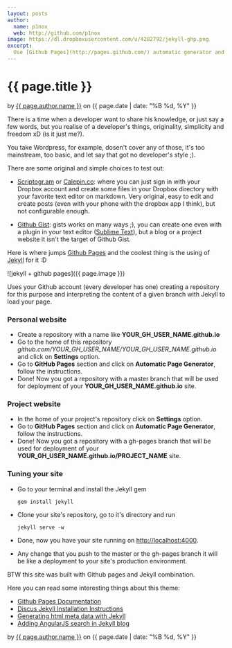 ```yaml
---
layout: posts
author: 
  name: p1nox
  web: http://github.com/p1nox
image: https://dl.dropboxusercontent.com/u/4282792/jekyll-ghp.png
excerpt: 
  Use [Github Pages](http://pages.github.com/) automatic generator and [Jekyll](http://jekyllrb.com/) for boost your own personal/project static website.
---
```


# {{ page.title }}

<p class="post-info">
  by <a href="{{ page.author.web }}" target="_new">{{ page.author.name }}</a> on {{ page.date | date: "%B %d, %Y" }}
</p>

There is a time when a developer want to share his knowledge, or just say a few words, but you realise of a developer's things, originality, simplicity and freedom xD (is it just me?).

You take Wordpress, for example, dosen't cover any of those, it's too mainstream, too basic, and let say that got no developer's style ;).

There are some original and simple choices to test out:

* [Scriptogr.am](http://scriptogr.am/) or [Calepin.co](http://calepin.co/): where you can just sign in with your Dropbox account and create some files in your Dropbox directory with your favorite text editor on markdown. Very original, easy to edit and create posts (even with your phone with the dropbox app I think), but not configurable enough.

* [Github Gist](https://gist.github.com): gists works on many ways ;), you can create one even with a plugin in your text editor ([Sublime Text](sublimetext.com)), but a blog or a project website it isn't the target of Github Gist.

Here is where jumps [Github Pages](http://pages.github.com/) and the coolest thing is the using of [Jekyll](http://jekyllrb.com/) for it :D

![jekyll + github pages]({{ page.image }})

Uses your Github account (every developer has one) creating a repository for this purpose and interpreting the content of a given branch with Jekyll to load your page.

### Personal website 

* Create a repository with a name like **YOUR_GH_USER_NAME.github.io**
* Go to the home of this repository *github.com/YOUR_GH_USER_NAME/YOUR_GH_USER_NAME.github.io* and click on **Settings** option.
* Go to **GitHub Pages** section and click on **Automatic Page Generator**, follow the instructions.
* Done! Now you got a repository with a master branch that will be used for deployment of your **YOUR_GH_USER_NAME.github.io** site.

### Project website

* In the home of your project's repository click on **Settings** option.
* Go to **GitHub Pages** section and click on **Automatic Page Generator**, follow the instructions.
* Done! Now you got a repository with a gh-pages branch that will be used for deployment of your **YOUR_GH_USER_NAME.github.io/PROJECT_NAME** site.

### Tuning your site

* Go to your terminal and install the Jekyll gem
    
      gem install jekyll

* Clone your site's repository, go to it's directory and run

      jekyll serve -w

* Done, now you have your site running on [http://localhost:4000](http://localhost:4000).

* Any change that you push to the master or the gh-pages branch it will be like a deployment to your site's production environment.

BTW this site was built with Github pages and Jekyll combination.

Here you can read some interesting things about this theme:

* [Github Pages Documentation](https://help.github.com/categories/20/articles)
* [Discus Jekyll Installation Instructions](http://help.disqus.com/customer/portal/articles/472138-jekyll-installation-instructions)
* [Generating html meta data with Jekyll](http://paradigmatic.streum.org/2011/02/generating-html-meta-data-with-jekyll/)
* [Adding AngularJS search in Jekyll blog](https://gist.github.com/RainerAtSpirit/3076150)

<p class="post-info">
  by <a href="{{ page.author.web }}" target="_new">{{ page.author.name }}</a> on {{ page.date | date: "%B %d, %Y" }}
</p>
